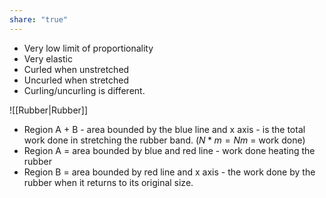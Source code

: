 ```yaml
---
share: "true"
---
```

- Very low limit of proportionality
- Very elastic
- Curled when unstretched
- Uncurled when stretched
- Curling/uncurling is different.

![[Rubber|Rubber]]
- Region A + B - area bounded by the blue line and x axis - is the total work done in stretching the rubber band. ($N*m = Nm$ = work done)
- Region A = area bounded by blue and red line - work done heating the rubber
- Region B = area bounded by red line and x axis - the work done by the rubber when it returns to its original size.